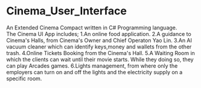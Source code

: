 # Cinema_User_Interface
An Extended Cinema Compact written in C# Programming language.  
The Cinema UI App includes;
1.An online food application.
2.A guidance to Cinema's Halls, from Cinema's Owner and Chief Operaton Yao Lin.
3.An AI vacuum cleaner which can identify keys,money and wallets from the other trash.
4.Online Tickets Booking from the Cinema's Hall.
5.A Waiting Room in which the clients can wait until their movie starts. While they doing so, they can play Arcades games.
6.Lights management, from where only the employers can turn on and off the lights and the electricity supply on a specific room.
